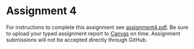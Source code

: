 # Assignment 4

For instructions to complete this assignment see [assignment4.pdf](assignment4.pdf). Be sure to upload your typed assignment report to [Canvas](https://canvas.iastate.edu) on time. Assignment submissions will not be accepted directly through GitHub.

